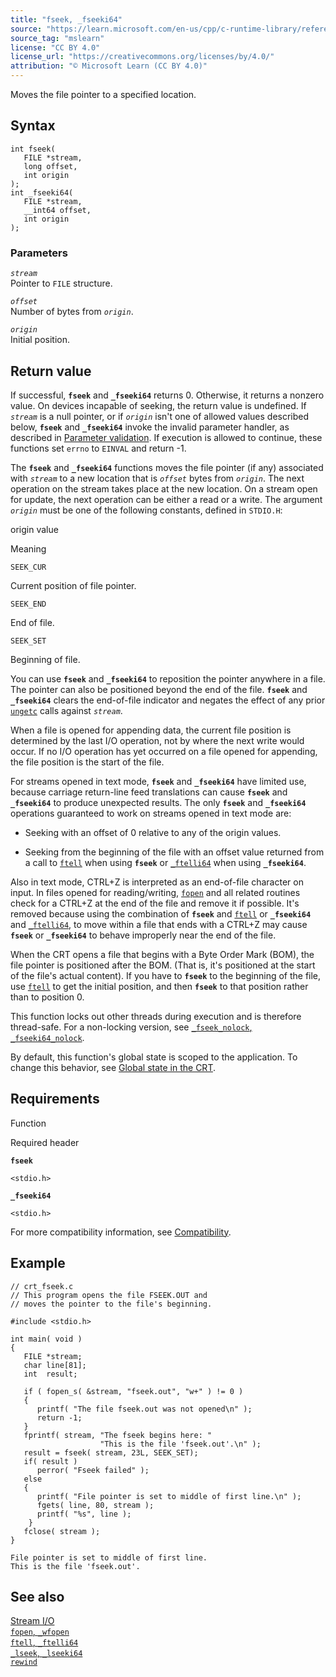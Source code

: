 ```yaml
---
title: "fseek, _fseeki64"
source: "https://learn.microsoft.com/en-us/cpp/c-runtime-library/reference/fseek-fseeki64?view=msvc-170"
source_tag: "mslearn"
license: "CC BY 4.0"
license_url: "https://creativecommons.org/licenses/by/4.0/"
attribution: "© Microsoft Learn (CC BY 4.0)"
---
```

Moves the file pointer to a specified location.

## Syntax

```
int fseek(
   FILE *stream,
   long offset,
   int origin
);
int _fseeki64(
   FILE *stream,
   __int64 offset,
   int origin
);
```

### Parameters

_`stream`_  
Pointer to `FILE` structure.

_`offset`_  
Number of bytes from _`origin`_.

_`origin`_  
Initial position.

## Return value

If successful, **`fseek`** and **`_fseeki64`** returns 0. Otherwise, it returns a nonzero value. On devices incapable of seeking, the return value is undefined. If _`stream`_ is a null pointer, or if _`origin`_ isn't one of allowed values described below, **`fseek`** and **`_fseeki64`** invoke the invalid parameter handler, as described in [Parameter validation](https://learn.microsoft.com/en-us/cpp/c-runtime-library/parameter-validation?view=msvc-170). If execution is allowed to continue, these functions set `errno` to `EINVAL` and return -1.

The **`fseek`** and **`_fseeki64`** functions moves the file pointer (if any) associated with _`stream`_ to a new location that is _`offset`_ bytes from _`origin`_. The next operation on the stream takes place at the new location. On a stream open for update, the next operation can be either a read or a write. The argument _`origin`_ must be one of the following constants, defined in `STDIO.H`:

origin value

Meaning

`SEEK_CUR`

Current position of file pointer.

`SEEK_END`

End of file.

`SEEK_SET`

Beginning of file.

You can use **`fseek`** and **`_fseeki64`** to reposition the pointer anywhere in a file. The pointer can also be positioned beyond the end of the file. **`fseek`** and **`_fseeki64`** clears the end-of-file indicator and negates the effect of any prior [`ungetc`](https://learn.microsoft.com/en-us/cpp/c-runtime-library/reference/ungetc-ungetwc?view=msvc-170) calls against _`stream`_.

When a file is opened for appending data, the current file position is determined by the last I/O operation, not by where the next write would occur. If no I/O operation has yet occurred on a file opened for appending, the file position is the start of the file.

For streams opened in text mode, **`fseek`** and **`_fseeki64`** have limited use, because carriage return-line feed translations can cause **`fseek`** and **`_fseeki64`** to produce unexpected results. The only **`fseek`** and **`_fseeki64`** operations guaranteed to work on streams opened in text mode are:

*   Seeking with an offset of 0 relative to any of the origin values.
    
*   Seeking from the beginning of the file with an offset value returned from a call to [`ftell`](https://learn.microsoft.com/en-us/cpp/c-runtime-library/reference/ftell-ftelli64?view=msvc-170) when using **`fseek`** or [`_ftelli64`](https://learn.microsoft.com/en-us/cpp/c-runtime-library/reference/ftell-ftelli64?view=msvc-170) when using **`_fseeki64`**.
    

Also in text mode, CTRL+Z is interpreted as an end-of-file character on input. In files opened for reading/writing, [`fopen`](https://learn.microsoft.com/en-us/cpp/c-runtime-library/reference/fopen-wfopen?view=msvc-170) and all related routines check for a CTRL+Z at the end of the file and remove it if possible. It's removed because using the combination of **`fseek`** and [`ftell`](https://learn.microsoft.com/en-us/cpp/c-runtime-library/reference/ftell-ftelli64?view=msvc-170) or **`_fseeki64`** and [`_ftelli64`](https://learn.microsoft.com/en-us/cpp/c-runtime-library/reference/ftell-ftelli64?view=msvc-170), to move within a file that ends with a CTRL+Z may cause **`fseek`** or **`_fseeki64`** to behave improperly near the end of the file.

When the CRT opens a file that begins with a Byte Order Mark (BOM), the file pointer is positioned after the BOM. (That is, it's positioned at the start of the file's actual content). If you have to **`fseek`** to the beginning of the file, use [`ftell`](https://learn.microsoft.com/en-us/cpp/c-runtime-library/reference/ftell-ftelli64?view=msvc-170) to get the initial position, and then **`fseek`** to that position rather than to position 0.

This function locks out other threads during execution and is therefore thread-safe. For a non-locking version, see [`_fseek_nolock`, `_fseeki64_nolock`](https://learn.microsoft.com/en-us/cpp/c-runtime-library/reference/fseek-nolock-fseeki64-nolock?view=msvc-170).

By default, this function's global state is scoped to the application. To change this behavior, see [Global state in the CRT](https://learn.microsoft.com/en-us/cpp/c-runtime-library/global-state?view=msvc-170).

## Requirements

Function

Required header

**`fseek`**

`<stdio.h>`

**`_fseeki64`**

`<stdio.h>`

For more compatibility information, see [Compatibility](https://learn.microsoft.com/en-us/cpp/c-runtime-library/compatibility?view=msvc-170).

## Example

```
// crt_fseek.c
// This program opens the file FSEEK.OUT and
// moves the pointer to the file's beginning.

#include <stdio.h>

int main( void )
{
   FILE *stream;
   char line[81];
   int  result;

   if ( fopen_s( &stream, "fseek.out", "w+" ) != 0 )
   {
      printf( "The file fseek.out was not opened\n" );
      return -1;
   }
   fprintf( stream, "The fseek begins here: "
                    "This is the file 'fseek.out'.\n" );
   result = fseek( stream, 23L, SEEK_SET);
   if( result )
      perror( "Fseek failed" );
   else
   {
      printf( "File pointer is set to middle of first line.\n" );
      fgets( line, 80, stream );
      printf( "%s", line );
    }
   fclose( stream );
}
```

```
File pointer is set to middle of first line.
This is the file 'fseek.out'.
```

## See also

[Stream I/O](https://learn.microsoft.com/en-us/cpp/c-runtime-library/stream-i-o?view=msvc-170)  
[`fopen`, `_wfopen`](https://learn.microsoft.com/en-us/cpp/c-runtime-library/reference/fopen-wfopen?view=msvc-170)  
[`ftell`, `_ftelli64`](https://learn.microsoft.com/en-us/cpp/c-runtime-library/reference/ftell-ftelli64?view=msvc-170)  
[`_lseek`, `_lseeki64`](https://learn.microsoft.com/en-us/cpp/c-runtime-library/reference/lseek-lseeki64?view=msvc-170)  
[`rewind`](https://learn.microsoft.com/en-us/cpp/c-runtime-library/reference/rewind?view=msvc-170)